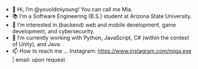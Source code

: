 - 👋 Hi, I’m @youoldmiyoung! You can call me Mia. 
- 📚 I'm a Software Engineering (B.S.) student at Arizona State University.
- 👀 I’m interested in (backend) web and mobile development, game development, and cybersecurity.
- 🌱 I’m currently working with Python, JavaScript, C# (within the context of Unity), and Java.
- 📫 How to reach me ... Instagram: https://www.instagram.com/miga.exe | email: upon request

<!---
youoldmiyoung/youoldmiyoung is a ✨ special ✨ repository because its `README.md` (this file) appears on your GitHub profile.
You can click the Preview link to take a look at your changes.
--->
